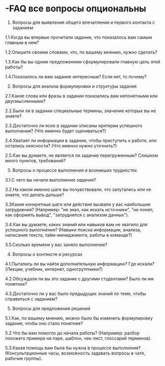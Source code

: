 # -FAQ  все вопросы опциональны

1. Вопросы для выявления общего впечатления и первого контакта с заданием


1.1.Когда вы впервые прочитали задание, что показалось вам самым главным в нем?

1.2.Опишите своими словами, что, по вашему мнению, нужно сделать? 

1.3.Как бы вы одним предложением сформулировали главную цель этой работы?

1.4.Показалось ли вам задание интересным? Если нет, то почему?

2. Вопросы для анализа формулировки и структуры задания

2.1.Какие слова или фразы в задании показались вам непонятными или двусмысленными?

2.2.Были ли в задании специальные термины, значение которых вы не знаете?

2.3.Достаточно ли ясно в задании описаны критерии успешного выполнения? (Что именно будет оцениваться?)

2.4.Хватает ли информации в задании, чтобы приступить к работе, или остались неясности? (Что именно нужно уточнить?)

2.5.Как вы думаете, не является ли задание перегруженным? Слишком много пунктов, требований?

3. Вопросы о процессе выполнения и возникших трудностях

3.1.С чего вы начали выполнение задания? 

3.2.На каком именно шаге вы почувствовали, что запутались или не знаете, что делать дальше?

3.3Какие конкретные шаги или действия вызвали у вас наибольшие затруднения? (Например: "не знал, как искать источники", "не понял, как оформить вывод", "затруднился с анализом данных").

3.4.Как вы думаете, каких знаний или навыков вам не хватило для успешного выполнения? (Навыки поиска информации, анализа, написания текста, тайм-менеджмента, работы в команде?)

3.5.Сколько времени у вас заняло выполнение?

4. Вопросы о контексте и ресурсах


4.1.Пытались ли вы найти дополнительную информацию? Где искали? (Лекции, учебник, интернет, одногруппники?)

4.2.Обсуждали ли вы это задание с другими студентами? Было ли им понятнее?

4.3.Достаточно ли у вас было предыдущих знаний по теме, чтобы справиться с заданием?


5. Вопросы для предложения решений 

5.1.Как, по вашему мнению, можно было бы изменить формулировку задания, чтобы оно стало понятнее?

5.2.Что бы вам помогло до начала работы? (Например: разбор похожего примера на паре, шаблон, чек-лист, глоссарий терминов).

5.3.Какая помощь вам была бы нужна в процессе выполнения? (Консультационные часы, возможность задавать вопросы в чате, рабочие группы).



